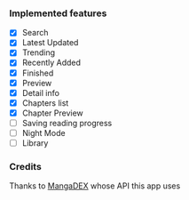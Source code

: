 ### Implemented features
- [x] Search
- [x] Latest Updated
- [x] Trending
- [x] Recently Added
- [x] Finished
- [x] Preview
- [x] Detail info
- [x] Chapters list
- [x] Chapter Preview
- [ ] Saving reading progress
- [ ] Night Mode
- [ ] Library

### Credits
Thanks to [MangaDEX](https://mangadex.org/) whose API this app uses
